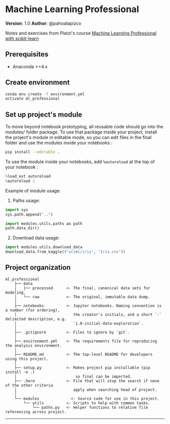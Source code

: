 # Machine Learning Professional

**Version**: 1.0
**Author**: @pahoalapizco

Notes and exercises from Platzi's course [Machine Learning Professional with scikit-learn](https://platzi.com/cursos/scikitlearn/)


## Prerequisites
- Anaconda >=4.x 

## Create environment
```bash
conda env create -f environment.yml
activate ml_professional
```

## Set up project's module
To move beyond notebook prototyping, all reusable code should go into the modules/ folder package. To use that package inside your project, install the project's module in editable mode, so you can edit files in the final folder and use the modules inside your notebooks :

```bash
pip install --editable .
```

To use the module inside your notebooks, add `%autoreload` at the top of your notebook :

```python
%load_ext autoreload
%autoreload 2
```

Example of module usage:
1. Paths usage:
```python
import sys
sys.path.append("..")

import modules.utils.paths as path
path.data_dir()
```

2. Download data usage:
```python
import modules.utils.download_data
download_data.from_kaggle(("uciml/iris", "Iris.csv"))

```

## Project organization

    ml_professional
        ├── data
        │   ├── processed      <- The final, canonical data sets for modeling.
        │   └── raw            <- The original, immutable data dump.
        │
        ├── notebooks          <- Jupyter notebooks. Naming convention is a number (for ordering),
        │                         the creator's initials, and a short `-` delimited description, e.g.
        │                         `1.0-initial-data-exploration`.
        │
        ├── .gitignore         <- Files to ignore by `git`.
        │
        ├── environment.yml    <- The requirements file for reproducing the analysis environment.
        │
        ├── README.md          <- The top-level README for developers using this project.
        │
        ├── setup.py           <- Makes project pip installable (pip install -e .)
        │                          so final can be imported.
        ├── .here              <- File that will stop the search if none of the other criteria
        │                         apply when searching head of project.
        │
        └── modules              <- Source code for use in this project.
            └── utils          <- Scripts to help with common tasks.
                └── paths.py   <- Helper functions to relative file referencing across project.

---